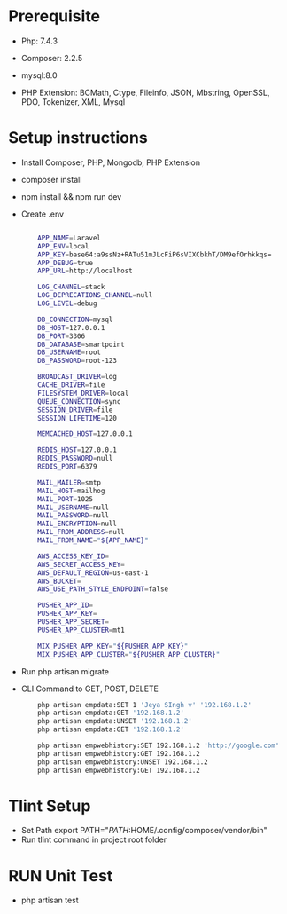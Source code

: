 # Prerequisite
- 	Php: 7.4.3
-	Composer: 2.2.5
-	mysql:8.0

-	PHP Extension: BCMath, Ctype, Fileinfo, JSON, Mbstring, OpenSSL, PDO, Tokenizer, XML, Mysql

# Setup instructions

-   Install Composer, PHP, Mongodb, PHP Extension
- 	composer install
-	npm install && npm run dev
- 	Create .env
		
	```sh

		APP_NAME=Laravel
		APP_ENV=local
		APP_KEY=base64:a9ssNz+RATu51mJLcFiP6sVIXCbkhT/DM9efOrhkkqs=
		APP_DEBUG=true
		APP_URL=http://localhost

		LOG_CHANNEL=stack
		LOG_DEPRECATIONS_CHANNEL=null
		LOG_LEVEL=debug

		DB_CONNECTION=mysql
		DB_HOST=127.0.0.1
		DB_PORT=3306
		DB_DATABASE=smartpoint
		DB_USERNAME=root
		DB_PASSWORD=root-123

		BROADCAST_DRIVER=log
		CACHE_DRIVER=file
		FILESYSTEM_DRIVER=local
		QUEUE_CONNECTION=sync
		SESSION_DRIVER=file
		SESSION_LIFETIME=120

		MEMCACHED_HOST=127.0.0.1

		REDIS_HOST=127.0.0.1
		REDIS_PASSWORD=null
		REDIS_PORT=6379

		MAIL_MAILER=smtp
		MAIL_HOST=mailhog
		MAIL_PORT=1025
		MAIL_USERNAME=null
		MAIL_PASSWORD=null
		MAIL_ENCRYPTION=null
		MAIL_FROM_ADDRESS=null
		MAIL_FROM_NAME="${APP_NAME}"

		AWS_ACCESS_KEY_ID=
		AWS_SECRET_ACCESS_KEY=
		AWS_DEFAULT_REGION=us-east-1
		AWS_BUCKET=
		AWS_USE_PATH_STYLE_ENDPOINT=false

		PUSHER_APP_ID=
		PUSHER_APP_KEY=
		PUSHER_APP_SECRET=
		PUSHER_APP_CLUSTER=mt1

		MIX_PUSHER_APP_KEY="${PUSHER_APP_KEY}"
		MIX_PUSHER_APP_CLUSTER="${PUSHER_APP_CLUSTER}"

	```
-	Run php artisan migrate

- 	CLI Command to GET, POST, DELETE
	```sh
		php artisan empdata:SET 1 'Jeya SIngh v' '192.168.1.2'
		php artisan empdata:GET '192.168.1.2'
		php artisan empdata:UNSET '192.168.1.2'
		php artisan empdata:GET '192.168.1.2'

		php artisan empwebhistory:SET 192.168.1.2 'http://google.com'
		php artisan empwebhistory:GET 192.168.1.2
		php artisan empwebhistory:UNSET 192.168.1.2
		php artisan empwebhistory:GET 192.168.1.2
	```
# Tlint Setup
- 	Set Path 
		export PATH="$PATH:$HOME/.config/composer/vendor/bin"
- Run tlint command in project root folder

# RUN Unit Test
-   php artisan test
